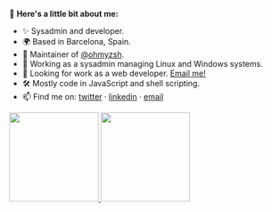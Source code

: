 👋 **Here's a little bit about me:**

- ✨ Sysadmin and developer.
- 🌍 Based in Barcelona, Spain.
- 🌺 Maintainer of [@ohmyzsh](https://github.com/ohmyzsh/ohmyzsh/).
- 💼 Working as a sysadmin managing Linux and Windows systems.
- 🎯 Looking for work as a web developer. [Email me!](mailto:hello@mcornella.com)
- 🛠 Mostly code in JavaScript and shell scripting.
- 📫 Find me on: [twitter](https://twitter.com/MarcCornella) · [linkedin](https://www.linkedin.com/in/mcornella/) · [email](mailto:hello@mcornella.com)


<a href="https://github.com/mcornella">
  <img height="160em" src="https://github-readme-stats.vercel.app/api?username=mcornella&show_icons=true&include_all_commits=true&custom_title=GitHub+Stats&theme=vue">
  <img height="160em" src="https://github-readme-stats.vercel.app/api/top-langs/?username=mcornella&layout=compact&theme=vue">
</a>

